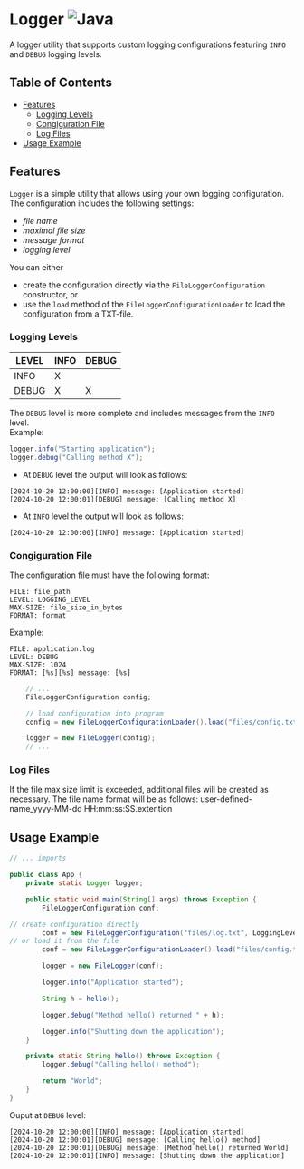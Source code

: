 # Logger ![Java](https://img.shields.io/badge/Java-ED8B00?style=plastic&logo=openjdk&logoColor=white)
A logger utility that supports custom logging configurations featuring `INFO` and `DEBUG` logging levels.

## Table of Contents
- [Features](#features)
  - [Logging Levels](#logging-levels)
  - [Congiguration File](#congiguration-file)
  - [Log Files](#log-files)
- [Usage Example](#usage-example)

## Features
`Logger` is a simple utility that allows using your own logging configuration. The configuration includes the following settings:
- _file name_
- _maximal file size_
- _message format_
- _logging level_

You can either
- create the configuration directly via the `FileLoggerConfiguration` constructor,
  or
- use the `load` method of the `FileLoggerConfigurationLoader` to load the configuration from a TXT-file.


### Logging Levels
| LEVEL | INFO | DEBUG |
|-------|------|-------|
| INFO  | X    |       |
| DEBUG | X    | X     |

The `DEBUG` level is more complete and includes messages from the `INFO` level.  
Example:
```java
logger.info("Starting application");
logger.debug("Calling method X");
```
- At `DEBUG` level the output will look as follows:
```
[2024-10-20 12:00:00][INFO] message: [Application started]
[2024-10-20 12:00:01][DEBUG] message: [Calling method X]
```

- At `INFO` level the output will look as follows:
```
[2024-10-20 12:00:00][INFO] message: [Application started]
```

### Congiguration File
The configuration file must have the following format:
```
FILE: file_path
LEVEL: LOGGING_LEVEL 
MAX-SIZE: file_size_in_bytes 
FORMAT: format
```
Example:
```
FILE: application.log 
LEVEL: DEBUG
MAX-SIZE: 1024
FORMAT: [%s][%s] message: [%s]
```

```java
    // ...
    FileLoggerConfiguration config;

    // load configuration into program
    config = new FileLoggerConfigurationLoader().load("files/config.txt");

    logger = new FileLogger(config);
    // ...
```

### Log Files
If the file max size limit is exceeded, additional files will be created as necessary.
The file name format will be as follows:
user-defined-name_yyyy-MM-dd HH:mm:ss:SS.extention

## Usage Example
```java
// ... imports

public class App {
    private static Logger logger;

    public static void main(String[] args) throws Exception {
        FileLoggerConfiguration conf;

// create configuration directly
        conf = new FileLoggerConfiguration("files/log.txt", LoggingLevel.DEBUG, 256, "[%s][%s] message: [%s]");
// or load it from the file
        conf = new FileLoggerConfigurationLoader().load("files/config.txt");

        logger = new FileLogger(conf);

        logger.info("Application started");

        String h = hello();

        logger.debug("Method hello() returned " + h);

        logger.info("Shutting down the application");
    }

    private static String hello() throws Exception {
        logger.debug("Calling hello() method");

        return "World";
    }
}
```
Ouput at `DEBUG` level:
```
[2024-10-20 12:00:00][INFO] message: [Application started]
[2024-10-20 12:00:01][DEBUG] message: [Calling hello() method]
[2024-10-20 12:00:01][DEBUG] message: [Method hello() returned World]
[2024-10-20 12:00:01][INFO] message: [Shutting down the application]
```

